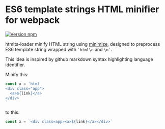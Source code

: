 # ES6 template strings HTML minifier for webpack

[![Version npm][version]](http://browsenpm.org/package/htmlts-loader)

[version]: http://img.shields.io/npm/v/htmlts-loader.svg?style=flat-square

htmlts-loader minify HTML string using [minimize](https://github.com/Swaagie/minimize), designed to preprocess ES6 template string wrapped with `` `html\n `` and `` \n` ``.

This idea is inspired by github markdown syntax highlighting language identifier.

Minify this:
```js
const x = `html
<div class="app">
  <a>${link}</a>
</div>
`
```

to this:
```js
const x = `<div class=app><a>${link}</a></div>`
```
